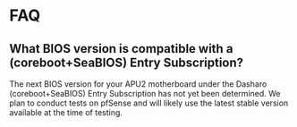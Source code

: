 # FAQ

## What BIOS version is compatible with a (coreboot+SeaBIOS) Entry Subscription?

The next BIOS version for your APU2 motherboard under the Dasharo
(coreboot+SeaBIOS) Entry Subscription has not yet been determined. We plan to
conduct tests on pfSense and will likely use the latest stable version available
at the time of testing.
